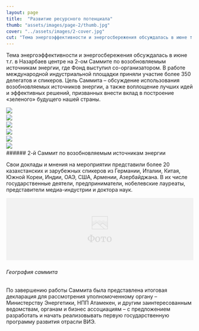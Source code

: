 ```yaml
---
layout: page
title:  "Развитие ресурсного потенциала"
thumb: "assets/images/page-2/thumb.jpg"
cover: "../assets/images/2-cover.jpg"
cut: "Тема энергоэффективности и энергосбережения обсуждалась в июне т.г. в Назарбаев центре на 2-ом Саммите по возобновляемым источникам энергии, где Фонд выступил со-организатором. В работе международной индустриальной площадки приняли участие более 350 делегатов и спикеров. Цель Саммита – обсуждение использования возобновляемых источников энергии, а также воплощение лучших идей и эффективных решений, призванных внести вклад в построение «зеленого» будущего нашей страны."
---
```


Тема энергоэффективности и энергосбережения обсуждалась в июне т.г. в Назарбаев центре на 2-ом Саммите по возобновляемым источникам энергии, где Фонд выступил со-организатором. В работе международной индустриальной площадки приняли участие более 350 делегатов и спикеров. Цель Саммита – обсуждение использования возобновляемых источников энергии, а также воплощение лучших идей и эффективных решений, призванных внести вклад в построение «зеленого» будущего нашей страны.

<div class="carousel" markdown="1">
<div><img src="../assets/images/2-summit-1.jpg" /></div>
<div><img src="../assets/images/2-summit-2.jpg" /></div>
<div><img src="../assets/images/2-summit-3.jpg" /></div>
<div><img src="../assets/images/2-summit-4.jpg" /></div>
<div><img src="../assets/images/2-summit-5.jpg" /></div>
<div><img src="../assets/images/2-summit-6.jpg" /></div>
</div>
###### 2-й Саммит по возобновляемым источникам энергии

Свои доклады и мнения на мероприятии представили более 20 казахстанских и зарубежных спикеров из Германии, Италии, Китая, Южной Кореи, Индии, ОАЭ, США, Армении, Азербайджана. В их числе государственные деятели, предприниматели, нобелевские лауреаты, представители медиа-индустрии и доктора наук.

![](../assets/images/placeholder-image.png)
###### География саммита

По завершению работы Саммита была представлена итоговая декларация для рассмотрения уполномоченному органу – Министерству Энергетики, НПП Атамекен, и другим заинтересованным ведомствам, органам и бизнес ассоциациям – с предложением разработать и начать реализовывать первую государственную программу развития отрасли ВИЭ.
